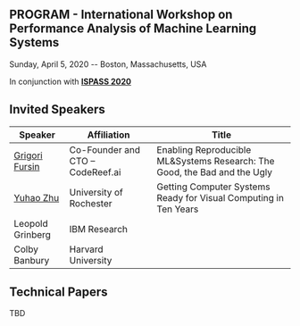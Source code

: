 ## PROGRAM - International Workshop on Performance Analysis of Machine Learning Systems
Sunday, April 5, 2020 -- Boston, Massachusetts, USA

In conjunction with **[ISPASS 2020](https://www.ispass.org/ispass2020)**

## Invited Speakers

| Speaker                                                   | Affiliation                      | Title                 |
| ----                                                      | ----                             | ----                  |
| [Grigori Fursin](https://fastpath2020.github.io/Fursin)   | Co-Founder and CTO – CodeReef.ai |Enabling Reproducible ML&Systems Research: The Good, the Bad and the Ugly |
| [Yuhao Zhu](https://fastpath2020.github.io/Zhu)           | University of Rochester          | Getting Computer Systems Ready for Visual Computing in Ten Years            |
| Leopold Grinberg   | IBM Research                     |
| Colby Banbury      | Harvard University               |

## Technical Papers

TBD
